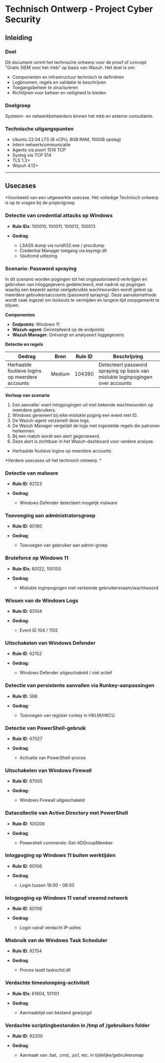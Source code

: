 # Technisch Ontwerp - Project Cyber Security

## Inleiding

### Doel

Dit document vormt het technische ontwerp voor de proof of concept "Gratis SIEM voor het mkb" op basis van Wazuh. Het doel is om:

* Componenten en infrastructuur technisch te definiëren
* Logbronnen, regels en validatie te beschrijven
* Toegangsbeheer te structureren
* Richtlijnen voor beheer en veiligheid te bieden

### Doelgroep

Systeem- en netwerkbeheerders binnen het mkb en externe consultants.

### Technische uitgangspunten

* Ubuntu 22.04 LTS (8 vCPU, 8GB RAM, 100GB opslag)
* Intern netwerkcommunicatie
* Agents via poort 1514 TCP
* Syslog via TCP 514
* TLS 1.2+
* Wazuh 4.12+

---

## Usecases

*Voorbeeld van een uitgewerkte usecase. Het volledige Technisch ontwerp is op te vragen bij de projectgroep

### Detectie van credential attacks op Windows

* **Rule IDs**: 100010, 100011, 100012, 100013
* **Gedrag**:

  * LSASS dump via rundll32.exe / procdump
  * Credential Manager toegang via keymgr.dll
  * Vaultcmd uitlezing

### Scenario: Password spraying

In dit scenario worden pogingen tot het ongeautoriseerd verkrijgen en gebruiken van inloggegevens gedetecteerd, met nadruk op pogingen waarbij een beperkt aantal veelgebruikte wachtwoorden wordt getest op meerdere gebruikersaccounts (password spraying). Deze aanvalsmethode wordt vaak ingezet om lockouts te vermijden en langere tijd onopgemerkt te blijven.

**Componenten**

* **Endpoints**: Windows 11
* **Wazuh-agent**: Geïnstalleerd op de endpoints
* **Wazuh Manager**: Ontvangt en analyseert loggegevens

**Detectie en regels**

| Gedrag                                         | Bron   | Rule ID | Beschrijving                                                                   |
| ---------------------------------------------- | ------ | ------- | ------------------------------------------------------------------------------ |
| Herhaalde foutieve logins op meerdere accounts | Medium | 104390  | Detecteert password spraying op basis van mislukte loginpogingen over accounts |

**Verloop van scenario**

1. Een aanvaller voert inlogpogingen uit met bekende wachtwoorden op meerdere gebruikers.
2. Windows genereert bij elke mislukte poging een event met ID.
3. De Wazuh-agent verzamelt deze logs.
4. De Wazuh Manager vergelijkt de logs met ingestelde regels die patronen herkennen.
5. Bij een match wordt een alert gegenereerd.
6. Deze alert is zichtbaar in het Wazuh-dashboard voor verdere analyse.

* Herhaalde foutieve logins op meerdere accounts

*Verdere usecases uit het technsich ontwerp. *


### Detectie van malware

* **Rule ID**: 62123
* **Gedrag**:

  * Windows Defender detecteert mogelijk malware

### Toevoeging aan administratorsgroep

* **Rule ID**: 60160
* **Gedrag**:

  * Toevoegen van gebruiker aan admin-groep

### Bruteforce op Windows 11

* **Rule IDs**: 60122, 100100
* **Gedrag**:

  * Mislukte loginpogingen met verkeerde gebruikersnaam/wachtwoord

### Wissen van de Windows Logs

* **Rule ID**: 63104
* **Gedrag**:

  * Event ID 104 / 1102

### Uitschakelen van Windows Defender

* **Rule ID**: 62152
* **Gedrag**:

  * Windows Defender uitgeschakeld / niet actief

### Detectie van persistente aanvallen via Runkey-aanpassingen

* **Rule ID**: 598
* **Gedrag**:

  * Toevoegen van register runkey in HKLM/HKCU

### Detectie van PowerShell-gebruik

* **Rule ID**: 67027
* **Gedrag**:

  * Activatie van PowerShell-proces

### Uitschakelen van Windows Firewall

* **Rule ID**: 67005
* **Gedrag**:

  * Windows Firewall uitgeschakeld

### Datacollectie van Active Directory met PowerShell

* **Rule ID**: 100206
* **Gedrag**:

  * Powershell commando: Get-ADGroupMember

### Inlogpoging op Windows 11 buiten werktijden

* **Rule ID**: 60106
* **Gedrag**:

  * Login tussen 18:00 - 06:00

### Inlogpoging op Windows 11 vanaf vreemd netwerk

* **Rule ID**: 60106
* **Gedrag**:

  * Login vanaf verdacht IP-adres

### Misbruik van de Windows Task Scheduler

* **Rule ID**: 92154
* **Gedrag**:

  * Proces laadt taskschd.dll

### Verdachte timestomping-activiteit

* **Rule IDs**: 61604, 101101
* **Gedrag**:

  * Aanmaaktijd van bestand gewijzigd

### Verdachte scriptingbestanden in /tmp of /gebruikers folder

* **Rule ID**: 92200
* **Gedrag**:

  * Aanmaak van .bat, .cmd, .ps1, etc. in tijdelijke/gebruikersmap

